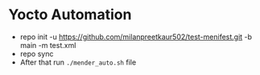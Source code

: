 # Yocto Automation

 * repo init -u https://github.com/milanpreetkaur502/test-menifest.git -b main -m test.xml
 * repo sync
 * After that run `./mender_auto.sh` file
 
 
